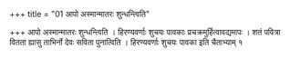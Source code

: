 +++
title = "01 आपो अस्मान्मातरः शुन्धन्त्विति"

+++
आपो अस्मान्मातरः शुन्धन्त्विति । हिरण्यवर्णाः शुचयः पावकाः प्रचक्रमुर्हित्वावद्यमापः । शतं पवित्रा वितता ह्यासु ताभिर्नो देवः सविता पुनात्विति । हिरण्यवर्णाः शुचयः पावका इति चैताभ्याम् १